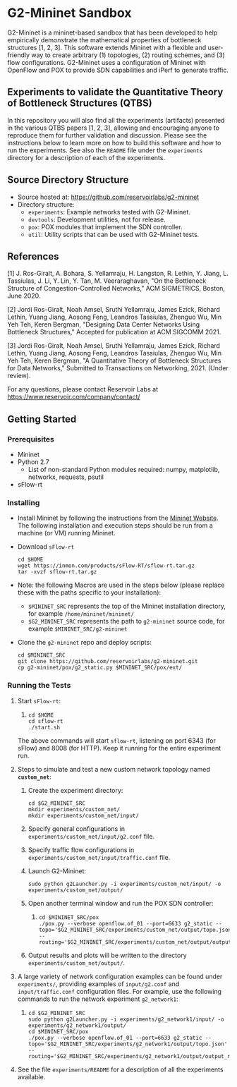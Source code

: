 # G2-Mininet Sandbox

G2-Mininet is a mininet-based sandbox that has been developed to help empirically demonstrate the mathematical properties of bottleneck structures [1, 2, 3]. This software extends Mininet with a flexible and user-friendly way to create arbitrary (1) topologies, (2) routing schemes, and (3) flow configurations. G2-Mininet uses a configuration of Mininet with OpenFlow and POX to provide SDN capabilities and iPerf to generate traffic.

## Experiments to validate the Quantitative Theory of Bottleneck Structures (QTBS)

In this repository you will also find all the experiments (artifacts) presented in the various QTBS papers [1, 2, 3], allowing and encouraging anyone to reproduce them for further validation and discussion. Please see the instructions below to learn more on how to build this software and how to run the experiments. See also the `README` file under the `experiments` directory for a description of each of the experiments.

## Source Directory Structure

* Source hosted at: https://github.com/reservoirlabs/g2-mininet
* Directory structure:
  * `experiments`: Example networks tested with G2-Mininet.
  * `devtools`: Development utilities, not for release.
  * `pox`: POX modules that implement the SDN controller.
  * `util`: Utility scripts that can be used with G2-Mininet tests.

## References

[1] J. Ros-Giralt, A. Bohara, S. Yellamraju, H. Langston, R. Lethin, Y. Jiang, L. Tassiulas, J. Li, Y. Lin, Y. Tan, M. Veeraraghavan, "On the Bottleneck Structure of Congestion-Controlled Networks," ACM SIGMETRICS, Boston, June 2020.

[2] Jordi Ros-Giralt, Noah Amsel, Sruthi Yellamraju, James Ezick, Richard Lethin, Yuang Jiang, Aosong Feng, Leandros Tassiulas,  Zhenguo Wu, Min Yeh Teh, Keren Bergman, "Designing Data Center Networks Using Bottleneck Structures," Accepted for publication at ACM SIGCOMM 2021.

[3] Jordi Ros-Giralt, Noah Amsel, Sruthi Yellamraju, James Ezick, Richard Lethin, Yuang Jiang, Aosong Feng, Leandros Tassiulas,  Zhenguo Wu, Min Yeh Teh, Keren Bergman, "A Quantitative Theory of Bottleneck Structures for Data Networks," Submitted to Transactions on Networking, 2021. (Under review).

For any questions, please contact Reservoir Labs at https://www.reservoir.com/company/contact/

## Getting Started

### Prerequisites

* Mininet
* Python 2.7
  * List of non-standard Python modules required: numpy, matplotlib, networkx, requests, psutil 
* sFlow-rt

### Installing

* Install Mininet by following the instructions from the [Mininet Website](http://mininet.org/download/). The following installation and execution steps should be run from a machine (or VM) running Mininet.

* Download `sFlow-rt`

  ```shell
  cd $HOME
  wget https://inmon.com/products/sFlow-RT/sflow-rt.tar.gz
  tar -xvzf sflow-rt.tar.gz
  ```
* Note: the following Macros are used in the steps below (please replace these with the paths specific to your installation):
  * `$MININET_SRC` represents the top of the Mininet installation directory, for example `/home/mininet/mininet/`
  * `$G2_MININET_SRC` represents the path to `g2-mininet` source code, for example `$MININET_SRC/g2-mininet`

* Clone the `g2-mininet` repo and deploy scripts:

  ```shell
  cd $MININET_SRC
  git clone https://github.com/reservoirlabs/g2-mininet.git
  cp g2-mininet/pox/g2_static.py $MININET_SRC/pox/ext/
  ```

### Running the Tests   
1. Start `sFlow-rt`: 
   1. ```shell
      cd $HOME
      cd sflow-rt
      ./start.sh
      ```
   
   The above commands will start `sflow-rt`, listening on port 6343 (for sFlow) and 8008 (for HTTP). Keep it running for the entire experiment run.
   
2. Steps to simulate and test a new custom network topology named **`custom_net`**:

   1. Create the experiment directory:
      
      ```shell
      cd $G2_MININET_SRC
      mkdir experiments/custom_net/
      mkdir experiments/custom_net/input/
      ```

   2. Specify general configurations in `experiments/custom_net/input/g2.conf` file.

   3. Specify traffic flow configurations in `experiments/custom_net/input/traffic.conf` file.

   4. Launch G2-Mininet:
   
      ```shell
      sudo python g2Launcher.py -i experiments/custom_net/input/ -o experiments/custom_net/output/
      ```

   5. Open another terminal window and run the POX SDN controller:

      1. ```shell
         cd $MININET_SRC/pox
         ./pox.py --verbose openflow.of_01 --port=6633 g2_static --topo='$G2_MININET_SRC/experiments/custom_net/output/topo.json' --routing='$G2_MININET_SRC/experiments/custom_net/output/output_routing.conf'
         ```

   6. Output results and plots will be written to the directory `experiments/custom_net/output/`.

3. A large variety of network configuration examples can be found under `experiments/`, providing examples of `input/g2.conf` and `input/traffic.conf` configuration files. For example, use the following commands to run the network experiment `g2_network1`:

   1. ```shell
      cd $G2_MININET_SRC
      sudo python g2Launcher.py -i experiments/g2_network1/input/ -o experiments/g2_network1/output/
      cd $MININET_SRC/pox
      ./pox.py --verbose openflow.of_01 --port=6633 g2_static --topo='$G2_MININET_SRC/experiments/g2_network1/output/topo.json' --routing='$G2_MININET_SRC/experiments/g2_network1/output/output_routing.conf'
      ```

4. See the file `experiments/README` for a description of all the experiments available.
